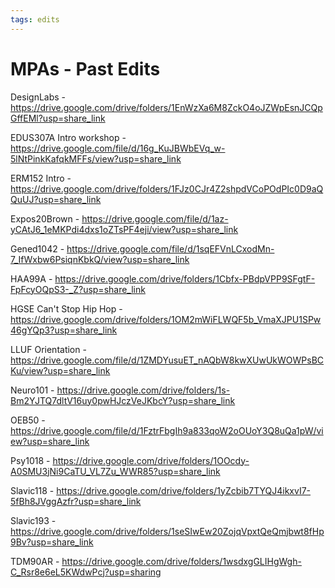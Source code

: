 ```yaml
--- 
tags: edits
---
```


# MPAs - Past Edits

DesignLabs - https://drive.google.com/drive/folders/1EnWzXa6M8ZckO4oJZWpEsnJCQpGffEMl?usp=share_link

EDUS307A Intro workshop - https://drive.google.com/file/d/16g_KuJBWbEVq_w-5lNtPinkKafqkMFFs/view?usp=share_link

ERM152 Intro - https://drive.google.com/drive/folders/1FJz0CJr4Z2shpdVCoPOdPIc0D9aQQuUJ?usp=share_link

Expos20Brown - https://drive.google.com/file/d/1az-yCAtJ6_1eMKPdi4dxs1oZTsPF4eji/view?usp=share_link

Gened1042 - https://drive.google.com/file/d/1sqEFVnLCxodMn-7_IfWxbw6PsiqnKbkQ/view?usp=share_link

HAA99A - https://drive.google.com/drive/folders/1Cbfx-PBdpVPP9SFgtF-FpFcyOQpS3-_Z?usp=share_link 

HGSE Can't Stop Hip Hop - https://drive.google.com/drive/folders/1OM2mWiFLWQF5b_VmaXJPU1SPw46gYQp3?usp=share_link

LLUF Orientation - https://drive.google.com/file/d/1ZMDYusuET_nAQbW8kwXUwUkWOWPsBCKu/view?usp=share_link

Neuro101 - https://drive.google.com/drive/folders/1s-Bm2YJTQ7dltV16uy0pwHJczVeJKbcY?usp=share_link

OEB50 - https://drive.google.com/file/d/1FztrFbgIh9a833qoW2oOUoY3Q8uQa1pW/view?usp=share_link

Psy1018 - https://drive.google.com/drive/folders/1OOcdy-A0SMU3jNi9CaTU_VL7Zu_WWR85?usp=share_link

Slavic118 - https://drive.google.com/drive/folders/1yZcbib7TYQJ4ikxvI7-5fBh8JVggAzfr?usp=share_link

Slavic193 - https://drive.google.com/drive/folders/1seSIwEw20ZojqVpxtQeQmjbwt8fHp9Bv?usp=share_link

TDM90AR - https://drive.google.com/drive/folders/1wsdxgGLIHgWgh-C_Rsr8e6eL5KWdwPcj?usp=sharing

